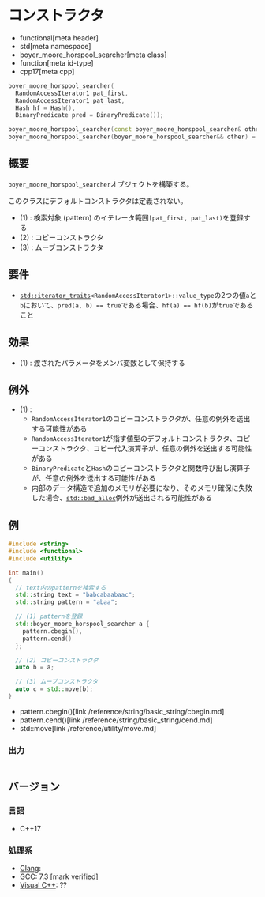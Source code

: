 # コンストラクタ
* functional[meta header]
* std[meta namespace]
* boyer_moore_horspool_searcher[meta class]
* function[meta id-type]
* cpp17[meta cpp]

```cpp
boyer_moore_horspool_searcher(
  RandomAccessIterator1 pat_first,
  RandomAccessIterator1 pat_last,
  Hash hf = Hash(),
  BinaryPredicate pred = BinaryPredicate());                                         // (1)

boyer_moore_horspool_searcher(const boyer_moore_horspool_searcher& other) = default; // (2)
boyer_moore_horspool_searcher(boyer_moore_horspool_searcher&& other) = default;      // (3)
```

## 概要
`boyer_moore_horspool_searcher`オブジェクトを構築する。

このクラスにデフォルトコンストラクタは定義されない。

- (1) : 検索対象 (pattern) のイテレータ範囲`[pat_first, pat_last)`を登録する
- (2) : コピーコンストラクタ
- (3) : ムーブコンストラクタ


## 要件
- [`std::iterator_traits`](/reference/iterator/iterator_traits.md)`<RandomAccessIterator1>::value_type`の2つの値`a`と`b`において、`pred(a, b) == true`である場合、`hf(a) == hf(b)`が`true`であること


## 効果
- (1) : 渡されたパラメータをメンバ変数として保持する


## 例外
- (1) :
    - `RandomAccessIterator1`のコピーコンストラクタが、任意の例外を送出する可能性がある
    - `RandomAccessIterator1`が指す値型のデフォルトコンストラクタ、コピーコンストラクタ、コピー代入演算子が、任意の例外を送出する可能性がある
    - `BinaryPredicate`と`Hash`のコピーコンストラクタと関数呼び出し演算子が、任意の例外を送出する可能性がある
    - 内部のデータ構造で追加のメモリが必要になり、そのメモリ確保に失敗した場合、[`std::bad_alloc`](/reference/new/bad_alloc.md)例外が送出される可能性がある


## 例
```cpp example
#include <string>
#include <functional>
#include <utility>

int main()
{
  // text内のpatternを検索する
  std::string text = "babcabaabaac";
  std::string pattern = "abaa";

  // (1) patternを登録
  std::boyer_moore_horspool_searcher a {
    pattern.cbegin(),
    pattern.cend()
  };

  // (2) コピーコンストラクタ
  auto b = a;

  // (3) ムーブコンストラクタ
  auto c = std::move(b);
}
```
* pattern.cbegin()[link /reference/string/basic_string/cbegin.md]
* pattern.cend()[link /reference/string/basic_string/cend.md]
* std::move[link /reference/utility/move.md]

### 出力
```
```

## バージョン
### 言語
- C++17

### 処理系
- [Clang](/implementation.md#clang):
- [GCC](/implementation.md#gcc): 7.3 [mark verified]
- [Visual C++](/implementation.md#visual_cpp): ??
